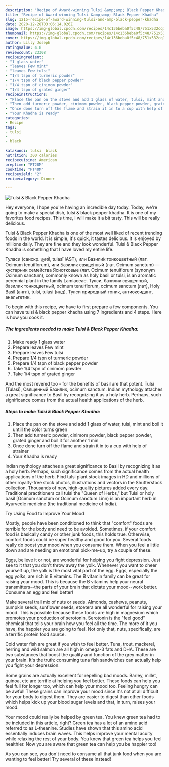 ```yaml
---
description: "Recipe of Award-winning Tulsi &amp;amp; Black Pepper Khadha"
title: "Recipe of Award-winning Tulsi &amp;amp; Black Pepper Khadha"
slug: 1215-recipe-of-award-winning-tulsi-and-amp-black-pepper-khadha
date: 2020-12-28T03:06:14.026Z
image: https://img-global.cpcdn.com/recipes/14c136beba0f5c48/751x532cq70/tulsi-black-pepper-khadha-recipe-main-photo.jpg
thumbnail: https://img-global.cpcdn.com/recipes/14c136beba0f5c48/751x532cq70/tulsi-black-pepper-khadha-recipe-main-photo.jpg
cover: https://img-global.cpcdn.com/recipes/14c136beba0f5c48/751x532cq70/tulsi-black-pepper-khadha-recipe-main-photo.jpg
author: Lilly Joseph
ratingvalue: 4.8
reviewcount: 23308
recipeingredient:
- "1 glass water"
- "leaves Few mint"
- "leaves Few tulsi"
- "1/4 tspn of turmeric powder"
- "1/4 tspn of black pepper powder"
- "1/4 tspn of cinimom powder"
- "1/4 tspn of grated ginger"
recipeinstructions:
- "Place the pan on the stove and add 1 glass of water, tulsi, mint and boil it untill the color turns green"
- "Then add turmeric powder, cinimom powder, black pepper powder, grated ginger and boil it for another 1 min"
- "Once done turn off the flame and strain it in to a cup with help of strainer"
- "Your Khadha is ready"
categories:
- Recipe
tags:
- tulsi
- 
- black

katakunci: tulsi  black 
nutrition: 300 calories
recipecuisine: American
preptime: "PT28M"
cooktime: "PT40M"
recipeyield: "2"
recipecategory: Dinner

---
```



![Tulsi &amp; Black Pepper Khadha](https://img-global.cpcdn.com/recipes/14c136beba0f5c48/751x532cq70/tulsi-black-pepper-khadha-recipe-main-photo.jpg)

Hey everyone, I hope you're having an incredible day today. Today, we're going to make a special dish, tulsi &amp; black pepper khadha. It is one of my favorites food recipes. This time, I will make it a bit tasty. This will be really delicious.

Tulsi &amp; Black Pepper Khadha is one of the most well liked of recent trending foods in the world. It is simple, it's quick, it tastes delicious. It is enjoyed by millions daily. They are fine and they look wonderful. Tulsi &amp; Black Pepper Khadha is something that I have loved my entire life.

Туласи (санскр. तुलसी, tulasī IAST), или Базили́к тонкоцве́тный (лат. Ocimum tenuiflorum), или Базилик свяще́нный (лат. Ocimum sanctum) — кустарник семейства Яснотковые (лат. Ocimum tenuiflorum (synonym Ocimum sanctum), commonly known as holy basil or tulsi, is an aromatic perennial plant in the family Lamiaceae. Тулси, базилик священный, базилик тонкоцветный, ocimum tenuiflorum, ocimum sanctum (лат), Holy Basil (англ), tulsi, tulasi (инд). Тулси природный тоник, антиоксидант, анальгетик.


To begin with this recipe, we have to first prepare a few components. You can have tulsi &amp; black pepper khadha using 7 ingredients and 4 steps. Here is how you cook it.

<!--inarticleads1-->

##### The ingredients needed to make Tulsi &amp; Black Pepper Khadha:

1. Make ready 1 glass water
1. Prepare leaves Few mint
1. Prepare leaves Few tulsi
1. Prepare 1/4 tspn of turmeric powder
1. Prepare 1/4 tspn of black pepper powder
1. Take 1/4 tspn of cinimom powder
1. Take 1/4 tspn of grated ginger


And the most revered too - for the benefits of basil are that potent. Tulsi (Tulasi), Священный Базилик, ocimum sanctum. Indian mythology attaches a great significance to Basil by recognizing it as a holy herb. Perhaps, such significance comes from the actual health applications of the herb. 

<!--inarticleads2-->

##### Steps to make Tulsi &amp; Black Pepper Khadha:

1. Place the pan on the stove and add 1 glass of water, tulsi, mint and boil it untill the color turns green
1. Then add turmeric powder, cinimom powder, black pepper powder, grated ginger and boil it for another 1 min
1. Once done turn off the flame and strain it in to a cup with help of strainer
1. Your Khadha is ready


Indian mythology attaches a great significance to Basil by recognizing it as a holy herb. Perhaps, such significance comes from the actual health applications of the herb. Find tulsi plant stock images in HD and millions of other royalty-free stock photos, illustrations and vectors in the Shutterstock collection. Thousands of new, high-quality pictures added every day. Traditional practitioners call tulsi the &#34;Queen of Herbs,&#34; but Tulsi or holy basil [Ocimum sanctum or Ocimum sanctum Linn) is an important herb in Ayurvedic medicine (the traditional medicine of India). 

Try Using Food to Improve Your Mood


Mostly, people have been conditioned to think that "comfort" foods are terrible for the body and need to be avoided. Sometimes, if your comfort food is basically candy or other junk foods, this holds true. Otherwise, comfort foods could be super healthy and good for you. Several foods really do boost your mood when you consume them. When you feel a little down and are needing an emotional pick-me-up, try a couple of these.

Eggs, believe it or not, are wonderful for helping you fight depression. Just see to it that you don't throw away the yolk. Whenever you want to cheer yourself up, the yolk is the most vital part of the egg. Eggs, especially the egg yolks, are rich in B vitamins. The B vitamin family can be great for raising your mood. This is because the B vitamins help your neural transmitters--the parts of your brain that dictate your mood--work better. Consume an egg and feel better!

Make several trail mix of nuts or seeds. Almonds, cashews, peanuts, pumpkin seeds, sunflower seeds, etcetera are all wonderful for raising your mood. This is possible because these foods are high in magnesium which promotes your production of serotonin. Serotonin is the "feel good" chemical that tells your brain how you feel all the time. The more of it you have, the happier you are going to feel. Not only that, nuts, specifically, are a terrific protein food source.

Cold water fish are great if you wish to feel better. Tuna, trout, mackerel, herring and wild salmon are all high in omega-3 fats and DHA. These are two substances that boost the quality and function of the grey matter in your brain. It's the truth: consuming tuna fish sandwiches can actually help you fight your depression. 

Some grains are actually excellent for repelling bad moods. Barley, millet, quinoa, etc are terrific at helping you feel better. These foods can help you feel full for longer too, which can help your mood too. Feeling hungry can be awful! These grains can improve your mood since it's not at all difficult for your body to digest them. They are easier to digest than other foods which helps kick up your blood sugar levels and that, in turn, raises your mood.

Your mood could really be helped by green tea. You knew green tea had to be included in this article, right? Green tea has a lot of an amino acid referred to as L-theanine. Studies have shown that this amino acid essentially induces brain waves. This helps improve your mental acuity while relaxing the rest of your body. You knew that green tea helps you feel healthier. Now you are aware that green tea can help you be happier too!

As you can see, you don't need to consume all that junk food when you are wanting to feel better! Try several of these instead!

